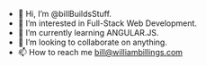- 👋 Hi, I’m @billBuildsStuff.
- 👀 I’m interested in Full-Stack Web Development.
- 🌱 I’m currently learning ANGULAR.JS.
- 💞️ I’m looking to collaborate on anything.
- 📫 How to reach me bill@williambillings.com

<!---
billBuildsStuff/billBuildsStuff is a ✨ special ✨ repository because its `README.md` (this file) appears on your GitHub profile.
You can click the Preview link to take a look at your changes.
--->
